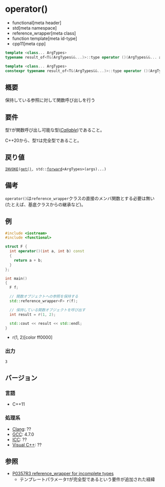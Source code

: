 # operator()
* functional[meta header]
* std[meta namespace]
* reference_wrapper[meta class]
* function template[meta id-type]
* cpp11[meta cpp]

```cpp
template <class... ArgTypes>
typename result_of<T&(ArgTypes&&...)>::type operator ()(ArgTypes&&... args) const;            //C++11

template <class... ArgTypes>
constexpr typename result_of<T&(ArgTypes&&...)>::type operator ()(ArgTypes&&... args) const;  //C++20
```

## 概要
保持している参照に対して関数呼び出しを行う

## 要件
型`T`が関数呼び出し可能な型([*Callable*](/reference/concepts/Callable.md))であること。

C++20から、型`T`は完全型であること。

## 戻り値
[`INVOKE`](/reference/concepts/Invoke.md)`(`[`get()`](/reference/functional/reference_wrapper/get.md)`, std::`[`forward`](/reference/utility/forward.md)`<ArgTypes>(args)...)`

## 備考
`operator()`は`reference_wrapper`クラスの直接のメンバ関数とする必要は無い(たとえば、基底クラスからの継承など)。


## 例
```cpp example
#include <iostream>
#include <functional>

struct F {
  int operator()(int a, int b) const
  {
    return a + b;
  }
};

int main()
{
  F f;

  // 関数オブジェクトへの参照を保持する
  std::reference_wrapper<F> r(f);

  // 保持している関数オブジェクトを呼び出す
  int result = r(1, 2);

  std::cout << result << std::endl;
}
```
* r(1, 2)[color ff0000]

### 出力
```
3
```

## バージョン
### 言語
- C++11

### 処理系
- [Clang](/implementation.md#clang): ??
- [GCC](/implementation.md#gcc): 4.7.0
- [ICC](/implementation.md#icc): ??
- [Visual C++](/implementation.md#visual_cpp): ??


## 参照
- [P0357R3 reference_wrapper for incomplete types](http://www.open-std.org/jtc1/sc22/wg21/docs/papers/2018/p0357r3.html)
    - テンプレートパラメータ`T`が完全型であるという要件が追加された経緯
